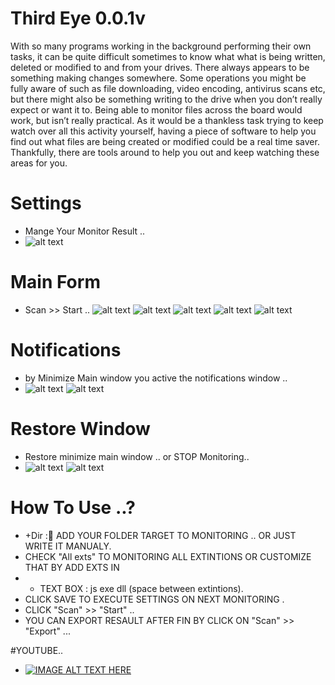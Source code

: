 # Third Eye 0.0.1v
With so many programs working in the background performing their own tasks, it can be quite difficult sometimes to know what what is being written, deleted or modified to and from your drives. There always appears to be something making changes somewhere. Some operations you might be fully aware of such as file downloading, video encoding, antivirus scans etc, but there might also be something writing to the drive when you don’t really expect or want it to. Being able to monitor files across the board would work, but isn’t really practical.
As it would be a thankless task trying to keep watch over all this activity yourself, having a piece of software to help you find out what files are being created or modified could be a real time saver. Thankfully, there are tools around to help you out and keep watching these areas for you.


# Settings
* Mange Your Monitor Result .. 
* ![alt text](https://raw.githubusercontent.com/ServerDotApk/3rdEye/master/img/settings.JPG)

# Main Form
* Scan >> Start .. 
![alt text](https://raw.githubusercontent.com/ServerDotApk/3rdEye/master/img/MainForm.JPG)
![alt text](https://raw.githubusercontent.com/ServerDotApk/3rdEye/master/img/MainForm1.JPG)
![alt text](https://raw.githubusercontent.com/ServerDotApk/3rdEye/master/img/MainForm2.JPG)
![alt text](https://raw.githubusercontent.com/ServerDotApk/3rdEye/master/img/MainForm3.JPG)
![alt text](https://raw.githubusercontent.com/ServerDotApk/3rdEye/master/img/MainForm4.JPG)

# Notifications
* by Minimize Main window you active the notifications window .. 
* ![alt text](https://raw.githubusercontent.com/ServerDotApk/3rdEye/master/img/notify.JPG)
  ![alt text](https://raw.githubusercontent.com/ServerDotApk/3rdEye/master/img/notify1.JPG)

# Restore Window 
* Restore minimize main window .. or STOP Monitoring..
* ![alt text](https://raw.githubusercontent.com/ServerDotApk/3rdEye/master/img/noti.JPG)
  ![alt text](https://raw.githubusercontent.com/ServerDotApk/3rdEye/master/img/noti1.JPG)



# How To Use ..?
* +Dir : ِADD YOUR FOLDER TARGET TO MONITORING .. OR JUST WRITE IT MANUALY.
* CHECK "All exts" TO MONITORING ALL EXTINTIONS OR CUSTOMIZE THAT BY ADD EXTS IN 
* + TEXT BOX :
js exe dll (space between extintions).
* CLICK SAVE TO EXECUTE SETTINGS ON NEXT MONITORING .
* CLICK "Scan" >> "Start" ..
* YOU CAN EXPORT RESAULT AFTER FIN BY CLICK ON "Scan" >> "Export" ... 

#YOUTUBE..

* [![IMAGE ALT TEXT HERE](https://i.ytimg.com/vi/p_VCey3gMXs/hqdefault.jpg)](https://www.youtube.com/watch?v=p_VCey3gMXs)

